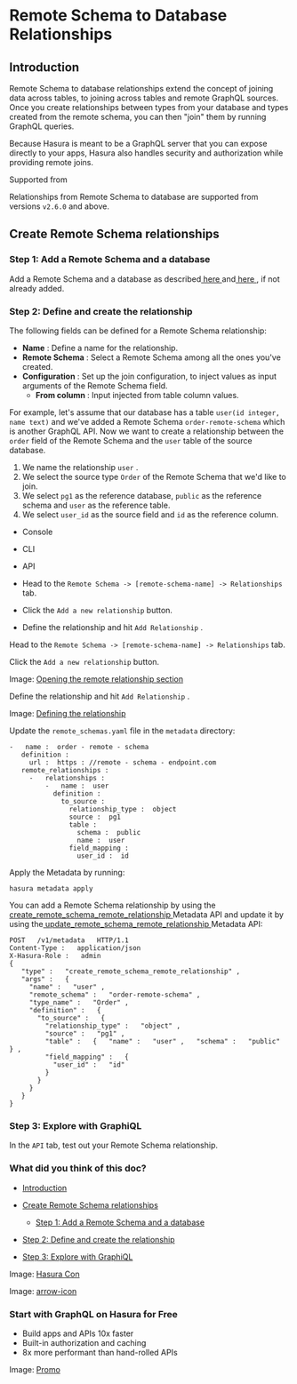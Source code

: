 # Remote Schema to Database Relationships

## Introduction​

Remote Schema to database relationships extend the concept of joining data across tables, to joining across tables and
remote GraphQL sources. Once you create relationships between types from your database and types created from the remote
schema, you can then "join" them by running GraphQL queries.

Because Hasura is meant to be a GraphQL server that you can expose directly to your apps, Hasura also handles security
and authorization while providing remote joins.

Supported from

Relationships from Remote Schema to database are supported from versions `v2.6.0` and above.

## Create Remote Schema relationships​

### Step 1: Add a Remote Schema and a database​

Add a Remote Schema and a database as described[ here ](https://hasura.io/docs/latest/remote-schemas/adding-schema/)and[ here ](https://hasura.io/docs/latest/databases/overview/), if not already added.

### Step 2: Define and create the relationship​

The following fields can be defined for a Remote Schema relationship:

- **Name** : Define a name for the relationship.
- **Remote Schema** : Select a Remote Schema among all the ones you've created.
- **Configuration** : Set up the join configuration, to inject values as input arguments of the Remote Schema field.
    - **From column** : Input injected from table column values.


For example, let's assume that our database has a table `user(id integer, name text)` and we've added a Remote Schema `order-remote-schema` which is another GraphQL API. Now we want to create a relationship between the `order` field of
the Remote Schema and the `user` table of the source database.

1. We name the relationship `user` .
2. We select the source type `Order` of the Remote Schema that we'd like to join.
3. We select `pg1` as the reference database, `public` as the reference schema and `user` as the reference table.
4. We select `user_id` as the source field and `id` as the reference column.


- Console
- CLI
- API


- Head to the `Remote Schema -> [remote-schema-name] -> Relationships` tab.
- Click the `Add a new relationship` button.
- Define the relationship and hit `Add Relationship` .


Head to the `Remote Schema -> [remote-schema-name] -> Relationships` tab.

Click the `Add a new relationship` button.

Image: [ Opening the remote relationship section ](https://hasura.io/docs/assets/images/create-relationship-from-remote-schema-0a8cc99c71cb4c0faf38e6659b224b5e.png)

Define the relationship and hit `Add Relationship` .

Image: [ Defining the relationship ](https://hasura.io/docs/assets/images/configure-relationship-rs-to-db-34e0ab48e76817064e3c97bb980c41a0.png)

Update the `remote_schemas.yaml` file in the `metadata` directory:

```
-   name :  order - remote - schema
   definition :
     url :  https : //remote - schema - endpoint.com
   remote_relationships :
     -   relationships :
         -   name :  user
           definition :
             to_source :
               relationship_type :  object
               source :  pg1
               table :
                 schema :  public
                 name :  user
               field_mapping :
                 user_id :  id
```

Apply the Metadata by running:

`hasura metadata apply`

You can add a Remote Schema relationship by using the[ create_remote_schema_remote_relationship ](https://hasura.io/docs/latest/api-reference/metadata-api/remote-relationships/#metadata-create-remote-schema-remote-relationship)Metadata API and update it by using the[ update_remote_schema_remote_relationship ](https://hasura.io/docs/latest/api-reference/metadata-api/remote-relationships/#metadata-update-remote-schema-remote-relationship)Metadata API:

```
POST   /v1/metadata   HTTP/1.1
Content-Type :   application/json
X-Hasura-Role :   admin
{
   "type" :   "create_remote_schema_remote_relationship" ,
   "args" :   {
     "name" :   "user" ,
     "remote_schema" :   "order-remote-schema" ,
     "type_name" :   "Order" ,
     "definition" :   {
       "to_source" :   {
         "relationship_type" :   "object" ,
         "source" :   "pg1" ,
         "table" :   {   "name" :   "user" ,   "schema" :   "public"   } ,
         "field_mapping" :   {
           "user_id" :   "id"
         }
       }
     }
   }
}
```

### Step 3: Explore with GraphiQL​

In the `API` tab, test out your Remote Schema relationship.

### What did you think of this doc?

- [ Introduction ](https://hasura.io/docs/latest/remote-schemas/remote-relationships/remote-schema-db-relationships/#introduction)
- [ Create Remote Schema relationships ](https://hasura.io/docs/latest/remote-schemas/remote-relationships/remote-schema-db-relationships/#create-remote-schema-relationships)
    - [ Step 1: Add a Remote Schema and a database ](https://hasura.io/docs/latest/remote-schemas/remote-relationships/remote-schema-db-relationships/#step-1-add-a-remote-schema-and-a-database)

- [ Step 2: Define and create the relationship ](https://hasura.io/docs/latest/remote-schemas/remote-relationships/remote-schema-db-relationships/#step-2-define-and-create-the-relationship)

- [ Step 3: Explore with GraphiQL ](https://hasura.io/docs/latest/remote-schemas/remote-relationships/remote-schema-db-relationships/#step-3-explore-with-graphiql)


Image: [ Hasura Con ](https://res.cloudinary.com/dh8fp23nd/image/upload/v1686154570/hasura-con-2023/has-con-light-date_r2a2ud.png)

Image: [ arrow-icon ](https://res.cloudinary.com/dh8fp23nd/image/upload/v1683723549/main-web/chevron-right_ldbi7d.png)

### Start with GraphQL on Hasura for Free

- Build apps and APIs 10x faster
- Built-in authorization and caching
- 8x more performant than hand-rolled APIs


Image: [ Promo ](https://hasura.io/docs/assets/images/hasura-free-ff60e409244e0ea12b5a3045d1a9096b.png)